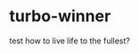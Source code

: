 # turbo-winner
test 
how to live life to the fullest?
<script>
var $form, width, height, area;
$form = $('#calculator');
$('#calculator').on('submit', function(e) {
  e.preventDefault();
  console.log('Kliknąłeś przycisk...');

  width = $('#width').val();
  height = $('#height').val();
  area = (width * height);

  if (area < 100) {
    debugger;       
  }
  
  $form.append('<p>' + area + '</p>');
});
</script>
